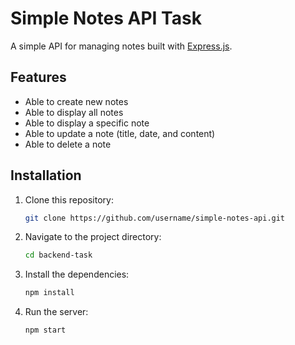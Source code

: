 # Simple Notes API Task

A simple API for managing notes built with [Express.js](https://expressjs.com/).

## Features

- Able to create new notes
- Able to display all notes
- Able to display a specific note
- Able to update a note (title, date, and content)
- Able to delete a note

## Installation

1. Clone this repository:  
   ```bash
   git clone https://github.com/username/simple-notes-api.git

2. Navigate to the project directory:
   ```bash
   cd backend-task

3. Install the dependencies:
   ```bash
   npm install

4. Run the server:
   ```bash
   npm start

